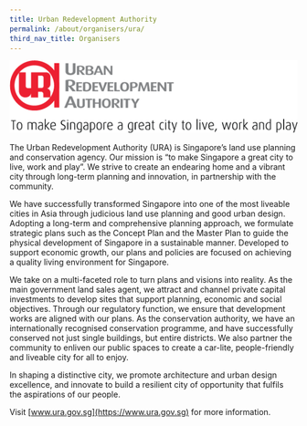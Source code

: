 ```yaml
---
title: Urban Redevelopment Authority
permalink: /about/organisers/ura/
third_nav_title: Organisers
---
```


![Urban Redevelopment Authority](/images/uralogo.png)

The Urban Redevelopment Authority (URA) is Singapore’s land use planning and conservation agency. Our mission is “to make Singapore a great city to live, work and play”. We strive to create an endearing home and a vibrant city through long-term planning and innovation, in partnership with the community. 

We have successfully transformed Singapore into one of the most liveable cities in Asia through judicious land use planning and good urban design. Adopting a long-term and comprehensive planning approach, we formulate strategic plans such as the Concept Plan and the Master Plan to guide the physical development of Singapore in a sustainable manner. Developed to support economic growth, our plans and policies are focused on achieving a quality living environment for Singapore. 

We take on a multi-faceted role to turn plans and visions into reality. As the main government land sales agent, we attract and channel private capital investments to develop sites that support planning, economic and social objectives. Through our regulatory function, we ensure that development works are aligned with our plans. As the conservation authority, we have an internationally recognised conservation programme, and have successfully conserved not just single buildings, but entire districts. We also partner the community to enliven our public spaces to create a car-lite, people-friendly and liveable city for all to enjoy. 

In shaping a distinctive city, we promote architecture and urban design excellence, and innovate to build a resilient city of opportunity that fulfils the aspirations of our people. 

Visit [www.ura.gov.sg](https://www.ura.gov.sg) for more information.
